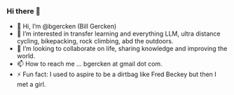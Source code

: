 ### Hi there 👋

- 👋 Hi, I’m @bgercken (Bill Gercken)
- 👀 I’m interested in transfer learning and everything LLM, ultra distance cycling, bikepacking, rock climbing, abd the outdoors.
- 💞️ I’m looking to collaborate on life, sharing knowledge and improving the world.
- 📫 How to reach me ... bgercken at gmail dot com.
- ⚡ Fun fact: I used to aspire to be a dirtbag like Fred Beckey but then I met a girl.

<!---
billgercken/billgercken is a ✨ special ✨ repository because its `README.md` (this file) appears on your GitHub profile.
You can click the Preview link to take a look at your changes.
--->


